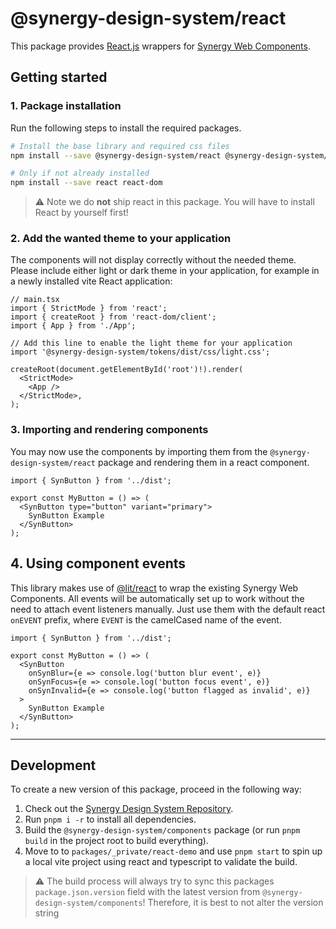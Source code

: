 # @synergy-design-system/react

This package provides [React.js](https://react.dev/) wrappers for [Synergy Web Components](https://github.com/SickDesignSystem/synergy/tree/main/packages/components).

## Getting started

### 1. Package installation

Run the following steps to install the required packages.

```bash
# Install the base library and required css files
npm install --save @synergy-design-system/react @synergy-design-system/tokens

# Only if not already installed
npm install --save react react-dom
```

> ⚠️ Note we do **not** ship react in this package.
> You will have to install React by yourself first!

### 2. Add the wanted theme to your application

The components will not display correctly without the needed theme. Please include either light or dark theme in your application, for example in a newly installed vite React application:

```tsx
// main.tsx
import { StrictMode } from 'react';
import { createRoot } from 'react-dom/client';
import { App } from './App';

// Add this line to enable the light theme for your application
import '@synergy-design-system/tokens/dist/css/light.css';

createRoot(document.getElementById('root')!).render(
  <StrictMode>
    <App />
  </StrictMode>,
);
```

### 3. Importing and rendering components

You may now use the components by importing them from the `@synergy-design-system/react` package and rendering them in a react component.

```tsx
import { SynButton } from '../dist';

export const MyButton = () => (
  <SynButton type="button" variant="primary">
    SynButton Example
  </SynButton>
);
```

## 4. Using component events

This library makes use of [@lit/react](https://lit.dev/docs/frameworks/react/) to wrap the existing Synergy Web Components.
All events will be automatically set up to work without the need to attach event listeners manually.
Just use them with the default react `onEVENT` prefix, where `EVENT` is the camelCased name of the event.

```tsx
import { SynButton } from '../dist';

export const MyButton = () => (
  <SynButton
    onSynBlur={e => console.log('button blur event', e)}
    onSynFocus={e => console.log('button focus event', e)}
    onSynInvalid={e => console.log('button flagged as invalid', e)}
  >
    SynButton Example
  </SynButton>
);
```

---

## Development

To create a new version of this package, proceed in the following way:

1. Check out the [Synergy Design System Repository](https://github.com/SickDesignSystem/synergy).
2. Run `pnpm i -r` to install all dependencies.
3. Build the `@synergy-design-system/components` package (or run `pnpm build` in the project root to build everything).
4. Move to to `packages/_private/react-demo` and use `pnpm start` to spin up a local vite project using react and typescript to validate the build.

> ⚠️ The build process will always try to sync this packages `package.json.version` field with the latest version from `@synergy-design-system/components`!
> Therefore, it is best to not alter the version string
